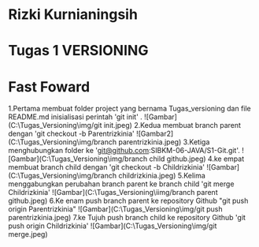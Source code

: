 # Rizki Kurnianingsih

# Tugas 1 VERSIONING
# Fast Foward

1.Pertama 
membuat folder project yang bernama Tugas_versioning dan file README.md inisialisasi perintah 'git init' .
![Gambar](C:\Tugas_Versioning\img/git init.jpeg)
2.Kedua
membuat branch parent dengan 'git checkout -b Parentrizkinia'
![Gambar2](C:\Tugas_Versioning\img/branch parentrizkinia.jpeg)
3.Ketiga 
menghubungkan folder ke 'git@github.com:SIBKM-06-JAVA/S1-Git.git'.
![Gambar](C:\Tugas_Versioning\img/branch child github.jpeg)
4.ke empat
membuat branch child dengan 'git checkout -b Childrizkinia'
![Gambar](C:\Tugas_Versioning\img/branch childrizkinia.jpeg)
5.Kelima
menggabungkan perubahan branch parent ke branch child 'git merge Childrizkinia'
![Gambar](C:\Tugas_Versioning\iimg/branch parent github.jpeg)
6.Ke enam
push branch parent ke repository Github "git push origin Parentrizkinia"
![Gambar](C:\Tugas_Versioning\img/git push parentrizkinia.jpeg)
7.ke Tujuh
push branch child ke repository Github 'git push origin Childrizkinia'
![Gambar](C:\Tugas_Versioning\img/git merge.jpeg)